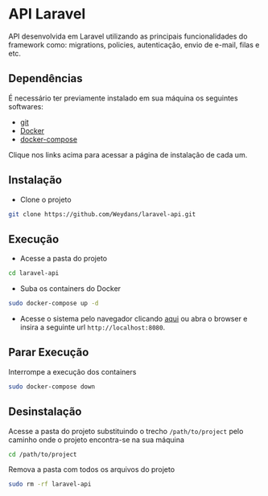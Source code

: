 # API Laravel

API desenvolvida em Laravel utilizando as principais funcionalidades do framework como: migrations, policies, autenticação, envio de e-mail, filas e etc.

## Dependências

É necessário ter previamente instalado em sua máquina os seguintes softwares:

- [git](https://git-scm.com/downloads)
- [Docker](https://docs.docker.com/engine/install/)
- [docker-compose](https://docs.docker.com/compose/install/)

Clique nos links acima para acessar a página de instalação de cada um.

## Instalação

- Clone o projeto
```bash
git clone https://github.com/Weydans/laravel-api.git
```
## Execução

- Acesse a pasta do projeto
```bash
cd laravel-api
```

- Suba os containers do Docker
```bash
sudo docker-compose up -d
```

- Acesse o sistema pelo navegador clicando [aqui](http://localhost:8080) ou abra o browser e insira a seguinte url `http://localhost:8080`.

## Parar Execução

Interrompe a execução dos containers
```bash
sudo docker-compose down
```

## Desinstalação

Acesse a pasta do projeto substituindo o trecho `/path/to/project` pelo caminho onde o projeto encontra-se na sua máquina
```bash
cd /path/to/project
```

Remova a pasta com todos os arquivos do projeto
```bash
sudo rm -rf laravel-api
```

